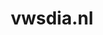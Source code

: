 ---
layout: post
title: "vwsdia.nl"
internal_url: "/dutchgov/vwsdia.nl.html"
subdomains_count: 3
all_subdomains_count: 3
urls_count: 2
ssl_rank: 0
http_rank: 75
url_link: /data/vwsdia.nl/urls.txt
all_subdomains_link: /data/vwsdia.nl/all_subdomains.txt
subdomains_link: /data/vwsdia.nl/subdomains.txt
categories: dutchgov
---